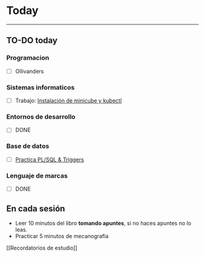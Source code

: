 # Today
---
## TO-DO today
### Programacion
- [ ] Ollivanders
### Sistemas informaticos
- [ ] Trabajo: [Instalación de minicube y kubectl](https://classroom.google.com/u/0/c/MzQ1NTIyMzQwMDM3/a/NDg3MTAyNDI3NzQ0/details?hl=es)
### Entornos de desarrollo
- [ ] DONE
### Base de datos
- [ ] [Practica PL/SQL & Triggers](https://classroom.google.com/u/0/c/NDMyODc5Njk2NTMz/a/NTIyMzY1NjYxMjE0/details?hl=es)
### Lenguaje de marcas
- [ ] DONE
## En cada sesión
- Leer 10 minutos del libro **tomando apuntes**, si no haces apuntes no lo leas.
- Practicar 5 minutos de mecanografía

[[Recordatorios de estudio]]
